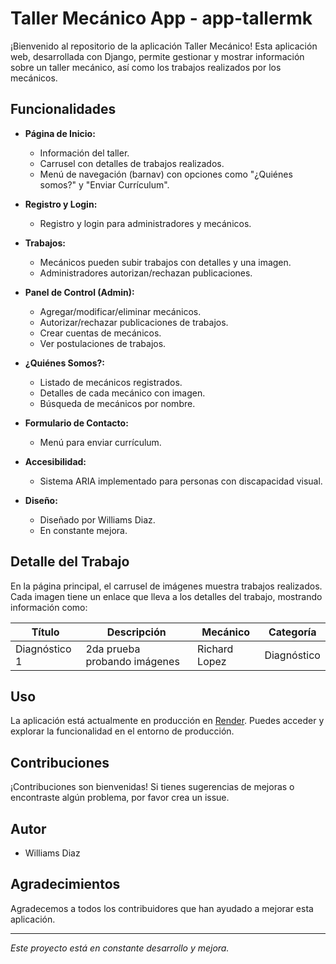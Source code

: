 # Taller Mecánico App - app-tallermk

¡Bienvenido al repositorio de la aplicación Taller Mecánico! Esta aplicación web, desarrollada con Django, permite gestionar y mostrar información sobre un taller mecánico, así como los trabajos realizados por los mecánicos.

## Funcionalidades

- **Página de Inicio:**
  - Información del taller.
  - Carrusel con detalles de trabajos realizados.
  - Menú de navegación (barnav) con opciones como "¿Quiénes somos?" y "Enviar Currículum".

- **Registro y Login:**
  - Registro y login para administradores y mecánicos.

- **Trabajos:**
  - Mecánicos pueden subir trabajos con detalles y una imagen.
  - Administradores autorizan/rechazan publicaciones.

- **Panel de Control (Admin):**
  - Agregar/modificar/eliminar mecánicos.
  - Autorizar/rechazar publicaciones de trabajos.
  - Crear cuentas de mecánicos.
  - Ver postulaciones de trabajos.

- **¿Quiénes Somos?:**
  - Listado de mecánicos registrados.
  - Detalles de cada mecánico con imagen.
  - Búsqueda de mecánicos por nombre.

- **Formulario de Contacto:**
  - Menú para enviar currículum.

- **Accesibilidad:**
  - Sistema ARIA implementado para personas con discapacidad visual.

- **Diseño:**
  - Diseñado por Williams Diaz.
  - En constante mejora.

## Detalle del Trabajo

En la página principal, el carrusel de imágenes muestra trabajos realizados. Cada imagen tiene un enlace que lleva a los detalles del trabajo, mostrando información como:

| Título         | Descripción                       | Mecánico        | Categoría   |
| -------------- | --------------------------------- | --------------- | ----------- |
| Diagnóstico 1  | 2da prueba probando imágenes      | Richard Lopez   | Diagnóstico |

## Uso

La aplicación está actualmente en producción en [Render](https://tallermk-app.onrender.com). Puedes acceder y explorar la funcionalidad en el entorno de producción.

## Contribuciones

¡Contribuciones son bienvenidas! Si tienes sugerencias de mejoras o encontraste algún problema, por favor crea un issue.

## Autor

- Williams Diaz

## Agradecimientos

Agradecemos a todos los contribuidores que han ayudado a mejorar esta aplicación.

---
*Este proyecto está en constante desarrollo y mejora.*

